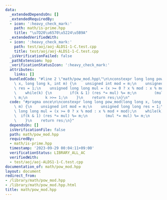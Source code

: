 ```yaml
---
data:
  _extendedDependsOn: []
  _extendedRequiredBy:
  - icon: ':heavy_check_mark:'
    path: math/is-prime.hpp
    title: "\u7D20\u6570\u5224\u5B9A"
  _extendedVerifiedWith:
  - icon: ':heavy_check_mark:'
    path: test/aoj/aoj-ALDS1-1-C.test.cpp
    title: test/aoj/aoj-ALDS1-1-C.test.cpp
  _isVerificationFailed: false
  _pathExtension: hpp
  _verificationStatusIcon: ':heavy_check_mark:'
  attributes:
    links: []
  bundledCode: "#line 2 \"math/pow_mod.hpp\"\n\nconstexpr long long pow_mod(long long\
    \ x, long long k, int m) {\n    unsigned int mod = m;\n    unsigned long long\
    \ res = 1;\n    unsigned long long mul = (x >= 0 ? x % mod : x % mod + mod);\n\
    \    while(k) {\n        if(k & 1) (res *= mul) %= m;\n        (mul *= mul) %=\
    \ m;\n        k >>= 1;\n    }\n    return res;\n}\n"
  code: "#pragma once\n\nconstexpr long long pow_mod(long long x, long long k, int\
    \ m) {\n    unsigned int mod = m;\n    unsigned long long res = 1;\n    unsigned\
    \ long long mul = (x >= 0 ? x % mod : x % mod + mod);\n    while(k) {\n      \
    \  if(k & 1) (res *= mul) %= m;\n        (mul *= mul) %= m;\n        k >>= 1;\n\
    \    }\n    return res;\n}"
  dependsOn: []
  isVerificationFile: false
  path: math/pow_mod.hpp
  requiredBy:
  - math/is-prime.hpp
  timestamp: '2023-09-29 00:04:11+09:00'
  verificationStatus: LIBRARY_ALL_AC
  verifiedWith:
  - test/aoj/aoj-ALDS1-1-C.test.cpp
documentation_of: math/pow_mod.hpp
layout: document
redirect_from:
- /library/math/pow_mod.hpp
- /library/math/pow_mod.hpp.html
title: math/pow_mod.hpp
---
```

